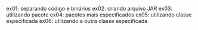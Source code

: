 ex01: separando código e binários
ex02: criando arquivo JAR
ex03: utilizando pacote
ex04: pacotes mais especificados
ex05: utilizando classe especificada
ex06: utilizando a outra classe especificada
